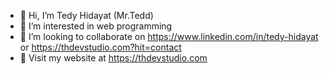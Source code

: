 - 👋 Hi, I’m Tedy Hidayat (Mr.Tedd)
- 👀 I’m interested in web programming
- 💞️ I’m looking to collaborate on https://www.linkedin.com/in/tedy-hidayat or https://thdevstudio.com?hit=contact
- 📖 Visit my website at https://thdevstudio.com

<!---
tedyhidayat93/tedyhidayat93 is a ✨ special ✨ repository because its `README.md` (this file) appears on your GitHub profile.
You can click the Preview link to take a look at your changes.
--->
